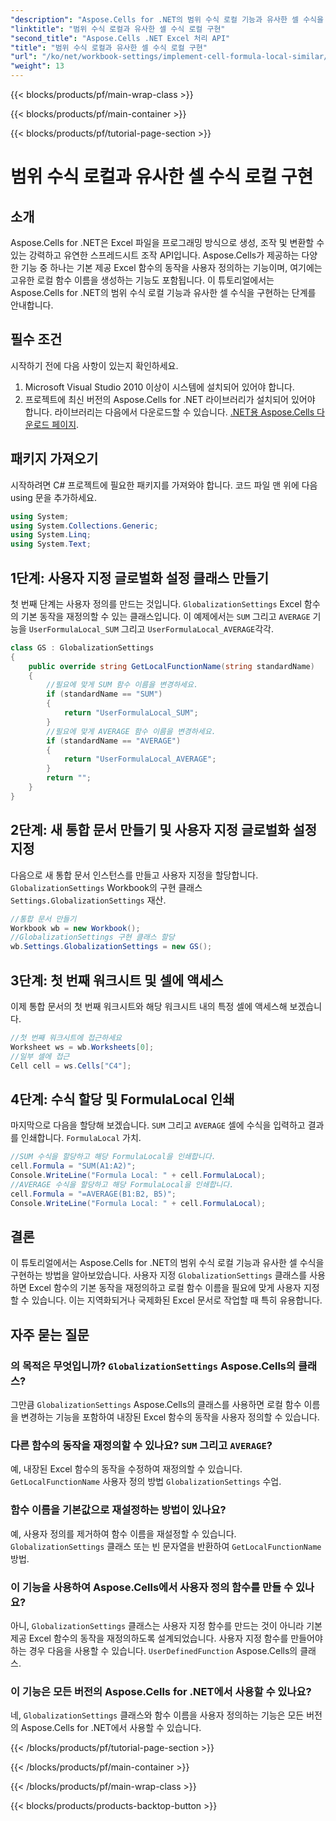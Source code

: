 ```yaml
---
"description": "Aspose.Cells for .NET의 범위 수식 로컬 기능과 유사한 셀 수식을 구현하는 방법을 알아보세요. 기본 제공 Excel 함수 이름 등을 사용자 지정하는 방법도 알아봅니다."
"linktitle": "범위 수식 로컬과 유사한 셀 수식 로컬 구현"
"second_title": "Aspose.Cells .NET Excel 처리 API"
"title": "범위 수식 로컬과 유사한 셀 수식 로컬 구현"
"url": "/ko/net/workbook-settings/implement-cell-formula-local-similar/"
"weight": 13
---
```


{{< blocks/products/pf/main-wrap-class >}}

{{< blocks/products/pf/main-container >}}

{{< blocks/products/pf/tutorial-page-section >}}

# 범위 수식 로컬과 유사한 셀 수식 로컬 구현

## 소개
Aspose.Cells for .NET은 Excel 파일을 프로그래밍 방식으로 생성, 조작 및 변환할 수 있는 강력하고 유연한 스프레드시트 조작 API입니다. Aspose.Cells가 제공하는 다양한 기능 중 하나는 기본 제공 Excel 함수의 동작을 사용자 정의하는 기능이며, 여기에는 고유한 로컬 함수 이름을 생성하는 기능도 포함됩니다. 이 튜토리얼에서는 Aspose.Cells for .NET의 범위 수식 로컬 기능과 유사한 셀 수식을 구현하는 단계를 안내합니다.
## 필수 조건
시작하기 전에 다음 사항이 있는지 확인하세요.
1. Microsoft Visual Studio 2010 이상이 시스템에 설치되어 있어야 합니다.
2. 프로젝트에 최신 버전의 Aspose.Cells for .NET 라이브러리가 설치되어 있어야 합니다. 라이브러리는 다음에서 다운로드할 수 있습니다. [.NET용 Aspose.Cells 다운로드 페이지](https://releases.aspose.com/cells/net/).
## 패키지 가져오기
시작하려면 C# 프로젝트에 필요한 패키지를 가져와야 합니다. 코드 파일 맨 위에 다음 using 문을 추가하세요.
```csharp
using System;
using System.Collections.Generic;
using System.Linq;
using System.Text;
```
## 1단계: 사용자 지정 글로벌화 설정 클래스 만들기
첫 번째 단계는 사용자 정의를 만드는 것입니다. `GlobalizationSettings` Excel 함수의 기본 동작을 재정의할 수 있는 클래스입니다. 이 예제에서는 `SUM` 그리고 `AVERAGE` 기능을 `UserFormulaLocal_SUM` 그리고 `UserFormulaLocal_AVERAGE`각각.
```csharp
class GS : GlobalizationSettings
{
    public override string GetLocalFunctionName(string standardName)
    {
        //필요에 맞게 SUM 함수 이름을 변경하세요.
        if (standardName == "SUM")
        {
            return "UserFormulaLocal_SUM";
        }
        //필요에 맞게 AVERAGE 함수 이름을 변경하세요.
        if (standardName == "AVERAGE")
        {
            return "UserFormulaLocal_AVERAGE";
        }
        return "";
    }
}
```
## 2단계: 새 통합 문서 만들기 및 사용자 지정 글로벌화 설정 지정
다음으로 새 통합 문서 인스턴스를 만들고 사용자 지정을 할당합니다. `GlobalizationSettings` Workbook의 구현 클래스 `Settings.GlobalizationSettings` 재산.
```csharp
//통합 문서 만들기
Workbook wb = new Workbook();
//GlobalizationSettings 구현 클래스 할당
wb.Settings.GlobalizationSettings = new GS();
```
## 3단계: 첫 번째 워크시트 및 셀에 액세스
이제 통합 문서의 첫 번째 워크시트와 해당 워크시트 내의 특정 셀에 액세스해 보겠습니다.
```csharp
//첫 번째 워크시트에 접근하세요
Worksheet ws = wb.Worksheets[0];
//일부 셀에 접근
Cell cell = ws.Cells["C4"];
```
## 4단계: 수식 할당 및 FormulaLocal 인쇄
마지막으로 다음을 할당해 보겠습니다. `SUM` 그리고 `AVERAGE` 셀에 수식을 입력하고 결과를 인쇄합니다. `FormulaLocal` 가치.
```csharp
//SUM 수식을 할당하고 해당 FormulaLocal을 인쇄합니다.
cell.Formula = "SUM(A1:A2)";
Console.WriteLine("Formula Local: " + cell.FormulaLocal);
//AVERAGE 수식을 할당하고 해당 FormulaLocal을 인쇄합니다.
cell.Formula = "=AVERAGE(B1:B2, B5)";
Console.WriteLine("Formula Local: " + cell.FormulaLocal);
```
## 결론
이 튜토리얼에서는 Aspose.Cells for .NET의 범위 수식 로컬 기능과 유사한 셀 수식을 구현하는 방법을 알아보았습니다. 사용자 지정 `GlobalizationSettings` 클래스를 사용하면 Excel 함수의 기본 동작을 재정의하고 로컬 함수 이름을 필요에 맞게 사용자 지정할 수 있습니다. 이는 지역화되거나 국제화된 Excel 문서로 작업할 때 특히 유용합니다.
## 자주 묻는 질문
### 의 목적은 무엇입니까? `GlobalizationSettings` Aspose.Cells의 클래스?
그만큼 `GlobalizationSettings` Aspose.Cells의 클래스를 사용하면 로컬 함수 이름을 변경하는 기능을 포함하여 내장된 Excel 함수의 동작을 사용자 정의할 수 있습니다.
### 다른 함수의 동작을 재정의할 수 있나요? `SUM` 그리고 `AVERAGE`?
예, 내장된 Excel 함수의 동작을 수정하여 재정의할 수 있습니다. `GetLocalFunctionName` 사용자 정의 방법 `GlobalizationSettings` 수업.
### 함수 이름을 기본값으로 재설정하는 방법이 있나요?
예, 사용자 정의를 제거하여 함수 이름을 재설정할 수 있습니다. `GlobalizationSettings` 클래스 또는 빈 문자열을 반환하여 `GetLocalFunctionName` 방법.
### 이 기능을 사용하여 Aspose.Cells에서 사용자 정의 함수를 만들 수 있나요?
아니, `GlobalizationSettings` 클래스는 사용자 지정 함수를 만드는 것이 아니라 기본 제공 Excel 함수의 동작을 재정의하도록 설계되었습니다. 사용자 지정 함수를 만들어야 하는 경우 다음을 사용할 수 있습니다. `UserDefinedFunction` Aspose.Cells의 클래스.
### 이 기능은 모든 버전의 Aspose.Cells for .NET에서 사용할 수 있나요?
네, `GlobalizationSettings` 클래스와 함수 이름을 사용자 정의하는 기능은 모든 버전의 Aspose.Cells for .NET에서 사용할 수 있습니다.


{{< /blocks/products/pf/tutorial-page-section >}}

{{< /blocks/products/pf/main-container >}}

{{< /blocks/products/pf/main-wrap-class >}}

{{< blocks/products/products-backtop-button >}}